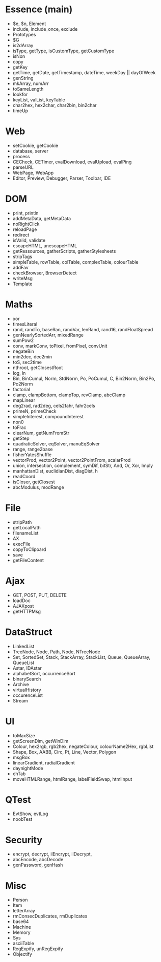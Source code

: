 # Essence (main)
- $e, $n, Element
- include, include_once, exclude
- Prototypes
- $G
- is2dArray
- isType, getType, isCustomType, getCustomType
- isNon
- copy
- getKey
- getTime, getDate, getTimestamp, dateTime, weekDay || dayOfWeek
- genString
- mkArray, numArr
- toSameLength
- lookfor
- keyList, valList, keyTable
- char2hex, hex2char, char2bin, bin2char
- timeUp

# Web
- setCookie, getCookie
- database, server
- process
- CECheck, CETimer, evalDownload, evalUpload, evalPing
- parseURL
- WebPage, WebApp
- Editor, Preview, Debugger, Parser, Toolbar, IDE

# DOM
- print, println
- addMetaData, getMetaData
- noRightClick
- reloadPage
- redirect
- isValid, validate
- escapeHTML, unescapeHTML
- getRessources, gatherScripts, gatherStylesheets
- stripTags
- simpleTable, rowTable, colTable, complexTable, colourTable
- addFav
- checkBrowser, BrowserDetect
- writeMsg
- Template

# Maths
- xor
- timesLiteral
- rand, randTo, baseRan, randVar, lenRand, rand16, randFloatSpread
- genNearlySortedArr, mixedRange
- sumPow2
- conv, markConv, toPixel, fromPixel, convUnit
- negateBin
- min2dec, dec2min
- toS, sec2time
- nthroot, getClosestRoot
- log, ln
- Bin, BinCumul, Norm, StdNorm, Po, PoCumul, C, Bin2Norm, Bin2Po, Po2Norm
- factorial
- clamp, clampBottom, clampTop, revClamp, abcClamp
- mapLinear
- deg2rad, rad2deg, cels2fahr, fahr2cels
- primeN, primeCheck
- simpleInterest, compoundInterest
- non0
- toFrac
- clearNum, getNumFromStr
- getStep
- quadraticSolver, eqSolver, manuEqSolver
- range, range2base
- fisherYatesShuffle
- vectorProd, vector2Point, vector2PointFrom, scalarProd
- union, intersection, complement, symDif, bitStr, And, Or, Xor, Imply
- manhattanDist, euclidianDist, diagDist, h
- readCoord
- isCloser, getClosest
- abcModulus, modRange

# File
- stripPath
- getLocalPath
- filenameList
- AX
- execFile
- copyToClipoard
- save
- getFileContent

# Ajax
- GET, POST, PUT, DELETE
- loadDoc
- AJAXpost
- getHTTPMsg

# DataStruct
- LinkedList
- TreeNode, Node, Path, Node, NTreeNode
- Set, SortedSet, Stack, StackArray, StackList, Queue, QueueArray, QueueList
- Astar, IDAstar
- alphabetSort, occurrenceSort
- binarySearch
- Archive
- virtualHistory
- occurenceList
- Stream

# UI
- toMaxSize
- getScreenDim, getWinDim
- Colour, hex2rgb, rgb2hex, negateColour, colourName2Hex, rgbList
- Shape, Box, AABB, Circ, Pt, Line, Vector, Polygon
- msgBox
- linearGradient, radialGradient
- daynightMode
- chTab
- moveHTMLRange, htmlRange, labelFieldSwap, htmlInput

# QTest
- EvtShow, evtLog
- noobTest

# Security
- encrypt, decrypt, ilEncrypt, ilDecrypt, 
- abcEncode, abcDecode
- genPassword, genHash

# Misc
- Person
- Item
- letterArray
- rmConsecDuplicates, rmDuplicates
- base64
- Machine
- Memory
- Sys
- asciiTable
- RegExpify, unRegExpify
- Objectify
